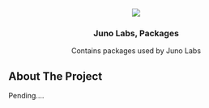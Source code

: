<br />
<p align="center">
    <img src="https://avatars.githubusercontent.com/u/77702266?s=200&v=4"/>
    <h3 align="center">Juno Labs, Packages</h3>
    <p align="center">
        Contains packages used by Juno Labs
    </p>
</p>

## About The Project

Pending....